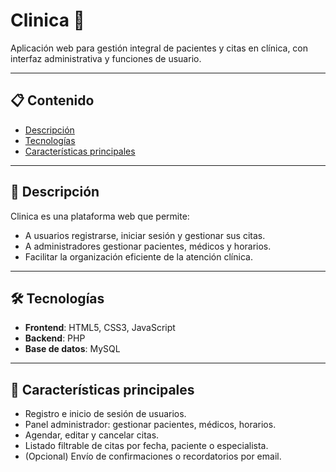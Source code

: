 # Clinica 🏥

Aplicación web para gestión integral de pacientes y citas en clínica, con interfaz administrativa y funciones de usuario.

---

## 📋 Contenido

- [Descripción](#descripción)
- [Tecnologías](#tecnologías)
- [Características principales
  ](#características-principales)

---

## 🧐 Descripción

Clinica es una plataforma web que permite:

- A usuarios registrarse, iniciar sesión y gestionar sus citas.
- A administradores gestionar pacientes, médicos y horarios.
- Facilitar la organización eficiente de la atención clínica.

---

## 🛠️ Tecnologías

- **Frontend**: HTML5, CSS3, JavaScript
- **Backend**: PHP
- **Base de datos**: MySQL

---

## 🌟 Características principales

- Registro e inicio de sesión de usuarios.
- Panel administrador: gestionar pacientes, médicos, horarios.
- Agendar, editar y cancelar citas.
- Listado filtrable de citas por fecha, paciente o especialista.
- (Opcional) Envío de confirmaciones o recordatorios por email.
